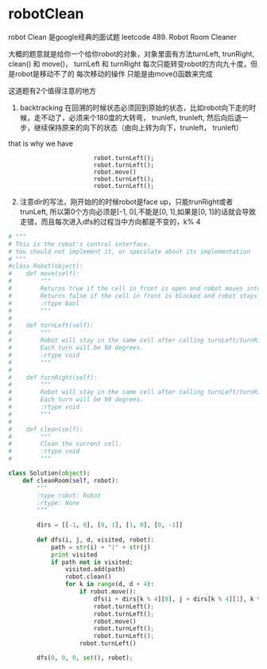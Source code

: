 # robotClean

robot Clean 是google经典的面试题 leetcode 489. Robot Room Cleaner

大概的题意就是给你一个给你robot的对象，对象里面有方法turnLeft, trunRight, clean() 和 move()， turnLeft 和 turnRight 每次只能转变robot的方向九十度，但是robot是移动不了的
每次移动的操作 只能是由move()函数来完成

这道题有2个值得注意的地方

1. backtracking 在回溯的时候状态必须回到原始的状态，比如robot向下走的时候，走不动了，必须来个180度的大转弯， trunleft, trunleft, 然后向后退一步，继续保持原来的向下的状态（由向上转为向下，trunleft， trunleft）

that is why we have
```
                        robot.turnLeft();
                        robot.turnLeft();
                        robot.move()
                        robot.turnLeft();
                        robot.turnLeft();
```

2. 注意dir的写法，刚开始的的时候robot是face up，只能trunRight或者trunLeft, 所以第0个方向必须是[-1, 0],不能是[0, 1],如果是[0, 1]的话就会导致走错，而且每次进入dfs的过程当中方向都是不变的，k% 4

```python
# """
# This is the robot's control interface.
# You should not implement it, or speculate about its implementation
# """
#class Robot(object):
#    def move(self):
#        """
#        Returns true if the cell in front is open and robot moves into the cell.
#        Returns false if the cell in front is blocked and robot stays in the current cell.
#        :rtype bool
#        """
#
#    def turnLeft(self):
#        """
#        Robot will stay in the same cell after calling turnLeft/turnRight.
#        Each turn will be 90 degrees.
#        :rtype void
#        """
#
#    def turnRight(self):
#        """
#        Robot will stay in the same cell after calling turnLeft/turnRight.
#        Each turn will be 90 degrees.
#        :rtype void
#        """
#
#    def clean(self):
#        """
#        Clean the current cell.
#        :rtype void
#        """

class Solution(object):
    def cleanRoom(self, robot):
        """
        :type robot: Robot
        :rtype: None
        """
        
        dirs = [[-1, 0], [0, 1], [1, 0], [0, -1]]
        
        def dfs(i, j, d, visited, robot):
            path = str(i) + "|" + str(j)
            print visited
            if path not in visited:
                visited.add(path)
                robot.clean()
                for k in range(d, d + 4):
                    if robot.move():
                        dfs(i + dirs[k % 4][0], j + dirs[k % 4][1], k % 4, visited, robot)
                        robot.turnLeft();
                        robot.turnLeft();
                        robot.move()
                        robot.turnLeft();
                        robot.turnLeft();
                    robot.turnLeft()

        dfs(0, 0, 0, set(), robot);
                        
                
                
        
            
        
        
        
        
        
        
        
        
        


```





